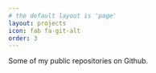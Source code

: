 ```yaml
---
# the default layout is 'page'
layout: projects
icon: fab fa-git-alt
order: 3
---
```


Some of my public repositories on Github.
